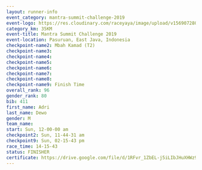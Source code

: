 ```yaml
---
layout: runner-info 
event_category: mantra-summit-challenge-2019 
event-logo: https://res.cloudinary.com/raceyaya/image/upload/v1569072809/logo/mantra-image_segrbx.jpg
category_km: 35KM 
event-title: Mantra Summit Challenge 2019 
event-location: Pasuruan, East Java, Indonesia 
checkpoint-name2: Mbah Kamad (T2) 
checkpoint-name3: 
checkpoint-name4: 
checkpoint-name5: 
checkpoint-name6: 
checkpoint-name7: 
checkpoint-name8: 
checkpoint-name9: Finish Time
overall_rank: 96
gender_rank: 80
bib: 411
first_name: Adri
last_name: Dewo
gender: M
team_name: 
start: Sun, 12-00-00 am
checkpoint2: Sun, 11-44-31 am
checkpoint9: Sun, 02-15-43 pm
race_time: 14-15-43
status: FINISHER
certificate: https://drive.google.com/file/d/1RFvr_1ZbEL-j5iLIbJHuXHWz9QTPHJcR/view?usp=sharing
---
```

